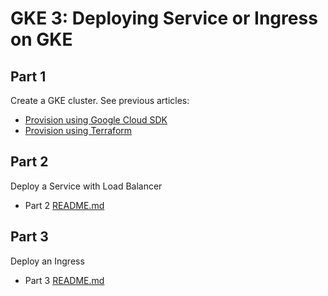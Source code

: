 # GKE 3: Deploying Service or Ingress on GKE

## Part 1 

Create a GKE cluster.  See previous articles:

* [Provision using Google Cloud SDK](../gke_1_provision_cloudsdk/README.md)
* [Provision using Terraform](../gke_2_provision_terraform/README.md)

## Part 2

Deploy a Service with Load Balancer

* Part 2 [README.md](part2_services/README.md)

## Part 3 

Deploy an Ingress 

* Part 3 [README.md](part3_ingress/README.md)